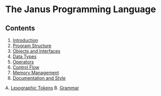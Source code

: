 
# The Janus Programming Language

## Contents

1. [Introduction](1_intro.md)
2. [Program Structure](2_structure.md)
3. [Objects and Interfaces](3_objects.md)
4. [Data Types](4_types.md)
5. [Operators](5_operators.md)
6. [Control Flow](6_control.md)
7. [Memory Management](7_memory.md)
8. [Documentation and Style](8_style.md)

A. [Lexographic Tokens](A_lexer.md)
B. [Grammar](B_grammar.md)


